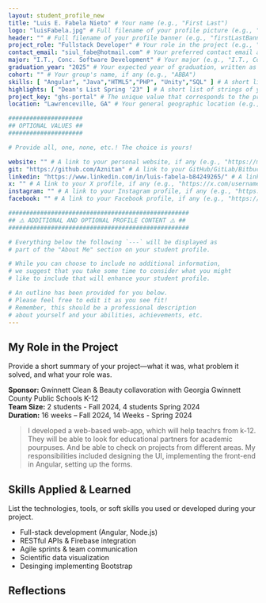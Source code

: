 ```yaml
---
layout: student_profile_new
title: "Luis E. Fabela Nieto" # Your name (e.g., "First Last")
logo: "luisFabela.jpg" # Full filename of your profile picture (e.g., "firstLastProfile.jpg")
header: "" # Full filename of your profile banner (e.g., "firstLastBanner.jpg")
project_role: "Fullstack Developer" # Your role in the project (e.g., "UX Designer")
contact_email: "siul_fabe@hotmail.com" # Your preferred contact email address (e.g., "flast@ggc.edu")
major: "I.T., Conc. Software Development" # Your major (e.g., "I.T., Conc. Software Development")
graduation_year: "2025" # Your expected year of graduation, written as an integer (e.g., 2025)
cohort: "" # Your group's name, if any (e.g., "ABBA")
skills: [ "Angular", "Java","HTML5","PHP", "Unity","SQL" ] # A short list of strings of your most notable skills (e.g., [ "Java", "JavaScript" ])
highlights: [ "Dean's List Spring '23" ] # A short list of strings of your most notable academic/personal achievements (e.g., [ "President's List", "Dean's List" ])
project_key: "ghs-portal" # The unique value that corresponds to the project you completed (e.g., "chemistry-app")
location: "Lawrenceville, GA" # Your general geographic location (e.g., "Lawrenceville, GA")

#####################
## OPTIONAL VALUES ##
#####################

# Provide all, one, none, etc.! The choice is yours!

website: "" # A link to your personal website, if any (e.g., "https://my-website.com")
git: "https://github.com/Aznitan" # A link to your GitHub/GitLab/Bitbucket/etc. profile, if any (e.g., "https://github.com/username")
linkedin: "https://www.linkedin.com/in/luis-fabela-b84249265/" # A link to your LinkedIn profile, if any (e.g., "https://linkedin.com/username")
x: "" # A link to your X profile, if any (e.g., "https://x.com/username")
instagram: "" # A link to your Instagram profile, if any (e.g., "https://instagram.com/username")
facebook: "" # A link to your Facebook profile, if any (e.g., "https://facebook.com/username")

###################################################
## ⚠️ ADDITIONAL AND OPTIONAL PROFILE CONTENT ⚠️ ##
###################################################

# Everything below the following `---` will be displayed as
# part of the "About Me" section on your student profile.

# While you can choose to include no additional information,
# we suggest that you take some time to consider what you might
# like to include that will enhance your student profile.

# An outline has been provided for you below.
# Please feel free to edit it as you see fit!
# Remember, this should be a professional description
# about yourself and your abilities, achievements, etc.
---
```

<!-- Include or delete -->
## My Role in the Project

Provide a short summary of your project—what it was, what problem it solved, and what your role was.

**Sponsor:** Gwinnett Clean & Beauty collavoration with Georgia Gwinnett County Public Schools K-12  
**Team Size:** 2 students - Fall 2024, 4 students Spring 2024  
**Duration:** 16 weeks – Fall 2024, 14 Weeks - Spring 2024  

> I developed a web-based web-app, which will help teachrs from k-12. They will be able to look for educational partners for academic pourpuses. And be able to check on projects from different areas. My responsibilities included designing the UI, implementing the front-end in Angular, setting up the forms.

## Skills Applied & Learned

List the technologies, tools, or soft skills you used or developed during your project.

- Full-stack development (Angular, Node.js)
- RESTful APIs & Firebase integration
- Agile sprints & team communication
- Scientific data visualization
- Desinging implementing Bootstrap

## Reflections


